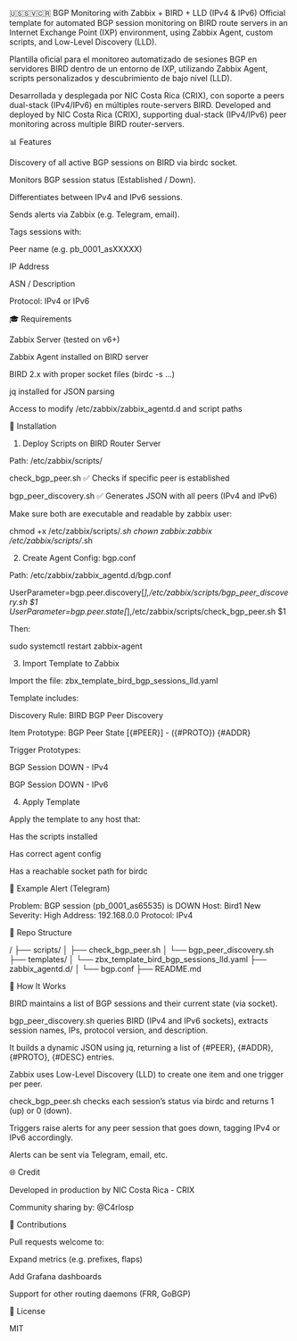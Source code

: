 🇺🇸🇸🇻🇨🇷 BGP Monitoring with Zabbix + BIRD + LLD (IPv4 & IPv6)
Official template for automated BGP session monitoring on BIRD route servers in an Internet Exchange Point (IXP) environment, using Zabbix Agent, custom scripts, and Low-Level Discovery (LLD).

Plantilla oficial para el monitoreo automatizado de sesiones BGP en servidores BIRD dentro de un entorno de IXP, utilizando Zabbix Agent, scripts personalizados y descubrimiento de bajo nivel (LLD).

Desarrollada y desplegada por NIC Costa Rica (CRIX), con soporte a peers dual-stack (IPv4/IPv6) en múltiples route-servers BIRD.
Developed and deployed by NIC Costa Rica (CRIX), supporting dual-stack (IPv4/IPv6) peer monitoring across multiple BIRD router-servers.

📊 Features

Discovery of all active BGP sessions on BIRD via birdc socket.

Monitors BGP session status (Established / Down).

Differentiates between IPv4 and IPv6 sessions.

Sends alerts via Zabbix (e.g. Telegram, email).

Tags sessions with:

Peer name (e.g. pb_0001_asXXXXX)

IP Address

ASN / Description

Protocol: IPv4 or IPv6

🎓 Requirements

Zabbix Server (tested on v6+)

Zabbix Agent installed on BIRD server

BIRD 2.x with proper socket files (birdc -s ...)

jq installed for JSON parsing

Access to modify /etc/zabbix/zabbix_agentd.d and script paths

🔧 Installation

1. Deploy Scripts on BIRD Router Server

Path: /etc/zabbix/scripts/

check_bgp_peer.sh  ✅ Checks if specific peer is established

bgp_peer_discovery.sh  ✅ Generates JSON with all peers (IPv4 and IPv6)

Make sure both are executable and readable by zabbix user:

chmod +x /etc/zabbix/scripts/*.sh
chown zabbix:zabbix /etc/zabbix/scripts/*.sh

2. Create Agent Config: bgp.conf

Path: /etc/zabbix/zabbix_agentd.d/bgp.conf

UserParameter=bgp.peer.discovery[*],/etc/zabbix/scripts/bgp_peer_discovery.sh $1
UserParameter=bgp.peer.state[*],/etc/zabbix/scripts/check_bgp_peer.sh $1

Then:

sudo systemctl restart zabbix-agent

3. Import Template to Zabbix

Import the file: zbx_template_bird_bgp_sessions_lld.yaml

Template includes:

Discovery Rule: BIRD BGP Peer Discovery

Item Prototype: BGP Peer State [{#PEER}] - ({#PROTO}) {#ADDR}

Trigger Prototypes:

BGP Session DOWN - IPv4

BGP Session DOWN - IPv6

4. Apply Template

Apply the template to any host that:

Has the scripts installed

Has correct agent config

Has a reachable socket path for birdc

🔔 Example Alert (Telegram)

Problem: BGP session (pb_0001_as65535) is DOWN
Host: Bird1 New
Severity: High
Address: 192.168.0.0
Protocol: IPv4

📂 Repo Structure

/
├── scripts/
│   ├── check_bgp_peer.sh
│   └── bgp_peer_discovery.sh
├── templates/
│   └── zbx_template_bird_bgp_sessions_lld.yaml
├── zabbix_agentd.d/
│   └── bgp.conf
├── README.md

🧠 How It Works

BIRD maintains a list of BGP sessions and their current state (via socket).

bgp_peer_discovery.sh queries BIRD (IPv4 and IPv6 sockets), extracts session names, IPs, protocol version, and description.

It builds a dynamic JSON using jq, returning a list of {#PEER}, {#ADDR}, {#PROTO}, {#DESC} entries.

Zabbix uses Low-Level Discovery (LLD) to create one item and one trigger per peer.

check_bgp_peer.sh checks each session’s status via birdc and returns 1 (up) or 0 (down).

Triggers raise alerts for any peer session that goes down, tagging IPv4 or IPv6 accordingly.

Alerts can be sent via Telegram, email, etc.

🌐 Credit

Developed in production by NIC Costa Rica - CRIX

Community sharing by: @C4rlosp

🌟 Contributions

Pull requests welcome to:

Expand metrics (e.g. prefixes, flaps)

Add Grafana dashboards

Support for other routing daemons (FRR, GoBGP)

📁 License

MIT
